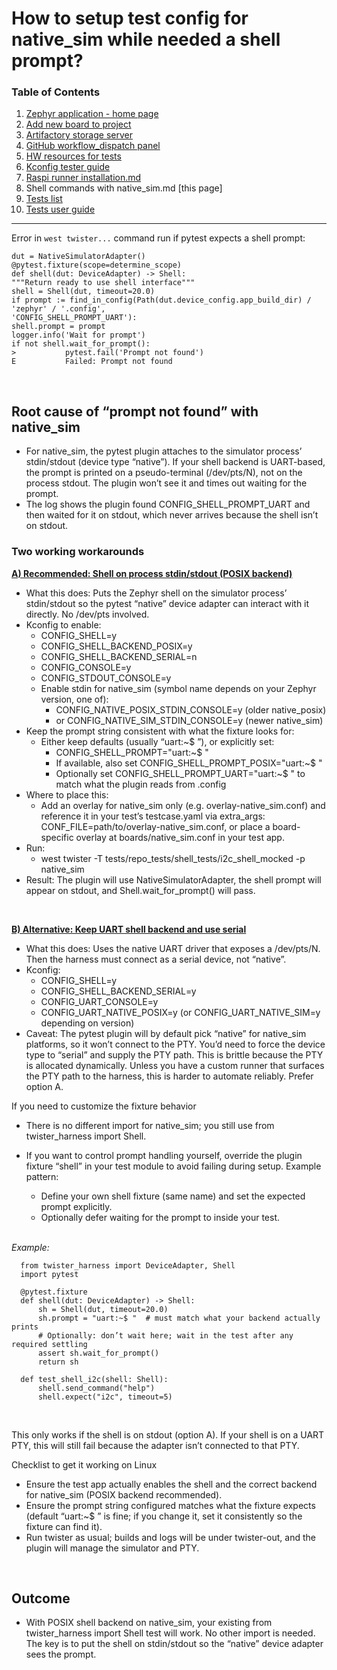 # How to setup test config for native_sim while needed a shell prompt?

### Table of Contents
1. [Zephyr application - home page](../README.md)
2. [Add new board to project](Add_new_board_to_project.md)
3. [Artifactory storage server](Artifactory_storage_server.md)
4. [GitHub workflow_dispatch panel](Github_workflow_dispatch_panel.md)
5. [HW resources for tests](HW_resources_for_tests.md)
6. [Kconfig tester guide](Kconfig_tester_guide.md)
7. [Raspi runner installation.md](Raspi_runner_installation.md)
8. Shell commands with native_sim.md [this page]
9. [Tests list](Tests_list.md)
10. [Tests user guide](Tests_user_guide.md)
---

Error in `west twister...` command run if pytest expects a shell prompt:<br/>

```
dut = NativeSimulatorAdapter()
@pytest.fixture(scope=determine_scope)
def shell(dut: DeviceAdapter) -> Shell:
"""Return ready to use shell interface"""
shell = Shell(dut, timeout=20.0)
if prompt := find_in_config(Path(dut.device_config.app_build_dir) / 'zephyr' / '.config',
'CONFIG_SHELL_PROMPT_UART'):
shell.prompt = prompt
logger.info('Wait for prompt')
if not shell.wait_for_prompt():
>           pytest.fail('Prompt not found')
E           Failed: Prompt not found
```

<br/>

## Root cause of “prompt not found” with native_sim

- For native_sim, the pytest plugin attaches to the simulator process’ stdin/stdout (device type “native”). If your shell backend is UART-based, the prompt is printed on a pseudo-terminal (/dev/pts/N), not on the process stdout. The plugin won’t see it and times out waiting for the prompt.
- The log shows the plugin found CONFIG_SHELL_PROMPT_UART and then waited for it on stdout, which never arrives because the shell isn’t on stdout.

### Two working workarounds

<strong><u>A) Recommended: Shell on process stdin/stdout (POSIX backend)</u></strong>
- What this does: Puts the Zephyr shell on the simulator process’ stdin/stdout so the pytest “native” device adapter can interact with it directly. No /dev/pts involved.
- Kconfig to enable:
  - CONFIG_SHELL=y
  - CONFIG_SHELL_BACKEND_POSIX=y
  - CONFIG_SHELL_BACKEND_SERIAL=n
  - CONFIG_CONSOLE=y
  - CONFIG_STDOUT_CONSOLE=y
  - Enable stdin for native_sim (symbol name depends on your Zephyr version, one of):
    - CONFIG_NATIVE_POSIX_STDIN_CONSOLE=y (older native_posix)
    - or CONFIG_NATIVE_SIM_STDIN_CONSOLE=y (newer native_sim)
- Keep the prompt string consistent with what the fixture looks for:
  - Either keep defaults (usually “uart:~$ ”), or explicitly set:
    - CONFIG_SHELL_PROMPT="uart:~$ "
    - If available, also set CONFIG_SHELL_PROMPT_POSIX="uart:~$ "
    - Optionally set CONFIG_SHELL_PROMPT_UART="uart:~$ " to match what the plugin reads from .config
- Where to place this:
  - Add an overlay for native_sim only (e.g. overlay-native_sim.conf) and reference it in your test’s testcase.yaml via extra_args: CONF_FILE=path/to/overlay-native_sim.conf, or place a board-specific overlay at boards/native_sim.conf in your test app.
- Run:
  - west twister -T tests/repo_tests/shell_tests/i2c_shell_mocked -p native_sim
- Result: The plugin will use NativeSimulatorAdapter, the shell prompt will appear on stdout, and Shell.wait_for_prompt() will pass.<br/>

<br/>

<u><strong>B) Alternative: Keep UART shell backend and use serial</u></strong>
- What this does: Uses the native UART driver that exposes a /dev/pts/N. Then the harness must connect as a serial device, not “native”.
- Kconfig:
  - CONFIG_SHELL=y
  - CONFIG_SHELL_BACKEND_SERIAL=y
  - CONFIG_UART_CONSOLE=y
  - CONFIG_UART_NATIVE_POSIX=y (or CONFIG_UART_NATIVE_SIM=y depending on version)
- Caveat: The pytest plugin will by default pick “native” for native_sim platforms, so it won’t connect to the PTY. You’d need to force the device type to “serial” and supply the PTY path. This is brittle because the PTY is allocated dynamically. Unless you have a custom runner that surfaces the PTY path to the harness, this is harder to automate reliably. Prefer option A.

If you need to customize the fixture behavior

- There is no different import for native_sim; you still use from twister_harness import Shell.
- If you want to control prompt handling yourself, override the plugin fixture “shell” in your test module to avoid failing during setup. Example pattern:

  - Define your own shell fixture (same name) and set the expected prompt explicitly.
  - Optionally defer waiting for the prompt to inside your test.

  <br/>

<em>Example:</em>

```
  from twister_harness import DeviceAdapter, Shell
  import pytest

  @pytest.fixture
  def shell(dut: DeviceAdapter) -> Shell:
      sh = Shell(dut, timeout=20.0)
      sh.prompt = "uart:~$ "  # must match what your backend actually prints
      # Optionally: don’t wait here; wait in the test after any required settling
      assert sh.wait_for_prompt()
      return sh

  def test_shell_i2c(shell: Shell):
      shell.send_command("help")
      shell.expect("i2c", timeout=5)
```

<br/>

This only works if the shell is on stdout (option A). If your shell is on a UART PTY, this will still fail because the adapter isn’t connected to that PTY.

Checklist to get it working on Linux

- Ensure the test app actually enables the shell and the correct backend for native_sim (POSIX backend recommended).
- Ensure the prompt string configured matches what the fixture expects (default “uart:~$ ” is fine; if you change it, set it consistently so the fixture can find it).
- Run twister as usual; builds and logs will be under twister-out, and the plugin will manage the simulator and PTY.

<br/>

## Outcome

- With POSIX shell backend on native_sim, your existing from twister_harness import Shell test will work. No other import is needed. The key is to put the shell on stdin/stdout so the “native” device adapter sees the prompt.
